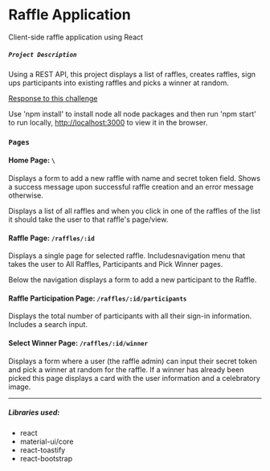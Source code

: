 # Raffle Application

Client-side raffle application using React

##### `Project Description`

Using a REST API, this project displays a list of raffles, creates raffles, sign ups participants into existing raffles and picks a winner at random.

[Response to this challenge](https://github.com/joinpursuit/Frontend-And-Mobile-Takehome-Coding-Challenge)

Use 'npm install' to install node all node packages and then run 'npm start' to run locally, [http://localhost:3000](http://localhost:3000) to view it in the browser.

### `Pages`

#### Home Page: ```\```

Displays a form to add a new raffle with name and secret token field. Shows a success message upon successful raffle creation and an error message otherwise.

Displays a list of all raffles and when you click in one of the raffles of the list it should take the user to that raffle's page/view.

#### Raffle Page: ```/raffles/:id```

Displays a single page for selected raffle. Includesnavigation menu that takes the user to All Raffles, Participants and Pick Winner pages.

Below the navigation displays a form to add a new participant to the Raffle. 

#### Raffle Participation Page: ```/raffles/:id/participants```

Displays the total number of participants with all their sign-in information. Includes a search input.


#### Select Winner Page: ```/raffles/:id/winner```

Displays a form where a user (the raffle admin) can input their secret token and pick a winner at random for the raffle. If a winner has already been picked this page displays a card with the user information and a celebratory image.



-----
##### Libraries used:

- react
- material-ui/core
- react-toastify
- react-bootstrap
